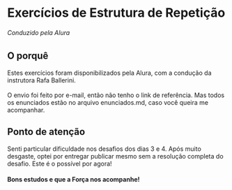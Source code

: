 <h1>Exercícios de Estrutura de Repetição</h1>
<h6>Conduzido pela Alura</h6>
<h2>O porquê</h2>
<p>
   Estes exercícios foram disponibilizados pela Alura, com a condução da instrutora Rafa Ballerini. </br></br>
   O envio foi feito por e-mail, então não tenho o link de referência. Mas todos os enunciados estão no arquivo enunciados.md, caso você queira me acompanhar.
</p>

<h2>Ponto de atenção</h2>
<p>Senti particular dificuldade nos desafios dos dias 3 e 4. Após muito desgaste, optei por entregar publicar mesmo sem a resolução completa do
   desafio. Este é o possível por agora!</p>

<h4>Bons estudos e que a Força nos acompanhe!</h4>
